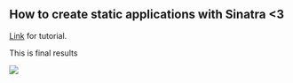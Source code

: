 ## How to create static applications with Sinatra <3

[Link](https://medium.com/@aristotelesbr/criando-sites-est%C3%A1ticos-com-sinatra-dbec984891a8) for tutorial.


This is final results

![](https://media.giphy.com/media/g4OG6hcUwLVkvmgyAb/giphy.gif)
